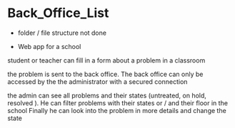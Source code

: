 # Back_Office_List

- folder / file structure not done
 
- Web app for a school

student or teacher can fill in a form about a problem in a classroom

the problem is sent to the back office. The back office can only be accessed by the the administrator with a secured connection

the admin can see all problems and their states (untreated, on hold, resolved ).
He can filter problems with their states or / and their floor in the school
Finally he can look into the problem in more details and change the state
